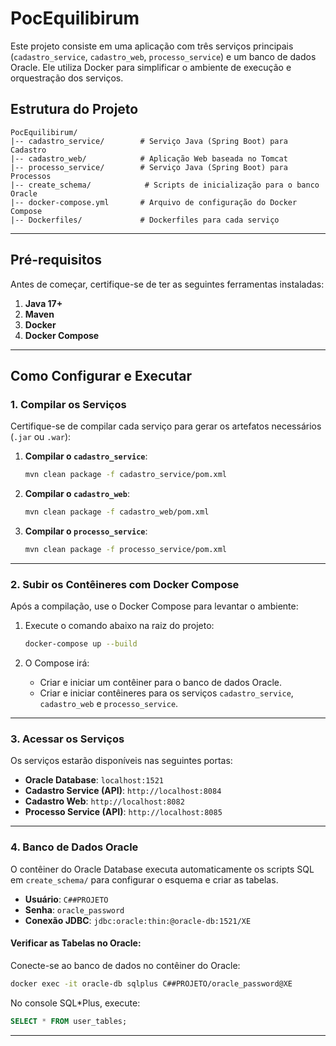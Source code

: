 
# PocEquilibirum

Este projeto consiste em uma aplicação com três serviços principais (`cadastro_service`, `cadastro_web`, `processo_service`) e um banco de dados Oracle. Ele utiliza Docker para simplificar o ambiente de execução e orquestração dos serviços.

## Estrutura do Projeto

```
PocEquilibirum/
|-- cadastro_service/        # Serviço Java (Spring Boot) para Cadastro
|-- cadastro_web/            # Aplicação Web baseada no Tomcat
|-- processo_service/        # Serviço Java (Spring Boot) para Processos
|-- create_schema/            # Scripts de inicialização para o banco Oracle
|-- docker-compose.yml       # Arquivo de configuração do Docker Compose
|-- Dockerfiles/             # Dockerfiles para cada serviço
```

---

## Pré-requisitos

Antes de começar, certifique-se de ter as seguintes ferramentas instaladas:

1. **Java 17+**
2. **Maven**
3. **Docker**
4. **Docker Compose**

---

## Como Configurar e Executar

### 1. Compilar os Serviços

Certifique-se de compilar cada serviço para gerar os artefatos necessários (`.jar` ou `.war`):

1. **Compilar o `cadastro_service`**:
   ```bash
   mvn clean package -f cadastro_service/pom.xml
   ```

2. **Compilar o `cadastro_web`**:
   ```bash
   mvn clean package -f cadastro_web/pom.xml
   ```

3. **Compilar o `processo_service`**:
   ```bash
   mvn clean package -f processo_service/pom.xml
   ```

---

### 2. Subir os Contêineres com Docker Compose

Após a compilação, use o Docker Compose para levantar o ambiente:

1. Execute o comando abaixo na raiz do projeto:
   ```bash
   docker-compose up --build
   ```

2. O Compose irá:
   - Criar e iniciar um contêiner para o banco de dados Oracle.
   - Criar e iniciar contêineres para os serviços `cadastro_service`, `cadastro_web` e `processo_service`.

---

### 3. Acessar os Serviços

Os serviços estarão disponíveis nas seguintes portas:

- **Oracle Database**: `localhost:1521`
- **Cadastro Service (API)**: `http://localhost:8084`
- **Cadastro Web**: `http://localhost:8082`
- **Processo Service (API)**: `http://localhost:8085`

---

### 4. Banco de Dados Oracle

O contêiner do Oracle Database executa automaticamente os scripts SQL em `create_schema/` para configurar o esquema e criar as tabelas.

- **Usuário**: `C##PROJETO`
- **Senha**: `oracle_password`
- **Conexão JDBC**: `jdbc:oracle:thin:@oracle-db:1521/XE`

#### Verificar as Tabelas no Oracle:

Conecte-se ao banco de dados no contêiner do Oracle:

```bash
docker exec -it oracle-db sqlplus C##PROJETO/oracle_password@XE
```

No console SQL*Plus, execute:

```sql
SELECT * FROM user_tables;
```

---
 
